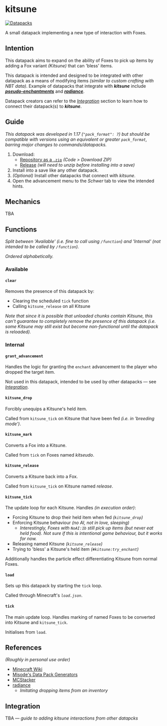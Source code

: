 # kitsune
[![Datapacks](https://img.shields.io/badge/See_more-datapacks-C7A978.svg)](https://github.com/itsschwer?tab=repositories&q=&type=&language=mcfunction&sort=)

A small datapack implementing a new type of interaction with Foxes.

## Intention

This datapack aims to expand on the ability of Foxes to pick up items by adding a Fox variant *(Kitsune)* that can 'bless' items.

This datapack is intended and designed to be integrated with other datapack as a means of modifying items *(similar to custom crafting with NBT data)*. Example of datapacks that integrate with ***kitsune*** include ***[pseudo-enchantments](https://github.com/itsschwer/pseudo-enchantments)*** and ***[radiance](https://github.com/itsschwer/radiance)***.

Datapack creators can refer to the *[Integration](#integration)* section to learn how to connect their datapack(s) to ***kitsune***.

## Guide
*This datapack was developed in 1.17 (`"pack_format": 7`) but should be compatible with versions using an equivalent or greater `pack_format`, barring major changes to commands/datapacks.*

1. Download:
    - [Repository as a `.zip`](https://github.com/itsschwer/kitsune/archive/refs/heads/master.zip) *(Code > Download ZIP)*
    - [Release](https://github.com/itsschwer/kitsune/releases) *(will need to unzip before installing into a save)*
2. Install into a save like any other datapack.
3. *(Optional)* Install other datapacks that connect with *kitsune*.
4. Open the advancement menu to the *Schwer* tab to view the intended hints.

## Mechanics

TBA

## Functions
*Split between 'Available' (i.e. fine to call using `/function`) and 'Internal' (not intended to be called by `/function`).*

*Ordered alphabetically.*

### Available

#### `clear`
Removes the presence of this datapack by:
- Clearing the scheduled `tick` function
- Calling `kitsune_release` on all Kitsune

*Note that since it is possible that unloaded chunks contain Kitsune, this can't guarantee to completely remove the presence of this datapack (i.e. some Kitsune may still exist but become non-functional until the datapack is reloaded).*

### Internal

#### `grant_advancement`
Handles the logic for granting the `enchant` advancement to the player who dropped the target item.

Not used in this datapack, intended to be used by other datapacks — see *[Integration](#integration)*.

#### `kitsune_drop`
Forcibly unequips a Kitsune's held item.

Called from `kitsune_tick` on Kitsune that have been fed *(i.e. in 'breeding mode')*.

#### `kitsune_mark`
Converts a Fox into a Kitsune.

Called from `tick` on Foxes named *kitseudo*.

#### `kitsune_release`
Converts a Kitsune back into a Fox.

Called from `kitsune_tick` on Kitsune named *release*.

#### `kitsune_tick`
The update loop for each Kitsune. Handles *(in execution order)*:
- Forcing Kitsune to drop their held item when fed *(`kitsune_drop`)*
- Enforcing Kitsune behaviour *(no AI, not in love, sleeping)*
    - *Interestingly, Foxes with `NoAI:1b` still pick up items (but never eat held food). Not sure if this is intentional game behaviour, but it works for now.*
- Releasing named Kitsune *(`kitsune_release`)*
- Trying to 'bless' a Kitsune's held item *(`#kitsune:try_enchant`)*

Additionally handles the particle effect differentiating Kitsune from normal Foxes.

#### `load`
Sets up this datapack by starting the `tick` loop.

Called through Minecraft's *`load.json`*.

#### `tick`
The main update loop. Handles marking of named Foxes to be converted into Kitsune and `kitsune_tick`.

Initialises from `load`.

## References
*(Roughly in personal use order)*
- [Minecraft Wiki](https://minecraft.fandom.com/wiki/Minecraft_Wiki)
- [Misode's Data Pack Generators](https://misode.github.io/)
- [MCStacker](https://mcstacker.net/)
- [radiance](https://github.com/itsschwer/radiance)
    - *Imitating dropping items from an inventory*

## Integration

TBA — *guide to adding kitsune interactions from other datapcks*
